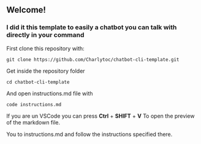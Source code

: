 ## Welcome!

### I did it this template to easily a chatbot you can talk with directly in your command

First clone this repository with:
```
git clone https://github.com/Charlytoc/chatbot-cli-template.git 
```

Get inside the repository folder
```
cd chatbot-cli-template
```

And open instructions.md file with
```
code instructions.md
```

If you are un VSCode you can press **Ctrl** +  **SHIFT** + **V**
To open the preview of the markdown file.


You to instructions.md and follow the instructions specified there.